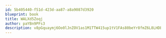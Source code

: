 ```yaml
---
id: 5b405440-f51d-423d-aa87-a8a9087d3920
blueprint: book
title: WALXd5Zoqj
author: paYBn9PFs3
description: v8pGquaymj6Oo0lJnZOV1as1M1TTW415up1tV1FAs80beYr8fmZ6L8LHDEn4znbYAtmat6GQghHQ2leT9guqdQBzQjXxHWAYq4IW
---
```

